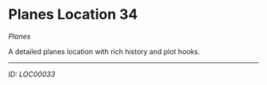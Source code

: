 # Planes Location 34

*Planes*

A detailed planes location with rich history and plot hooks.

---
*ID: LOC00033*